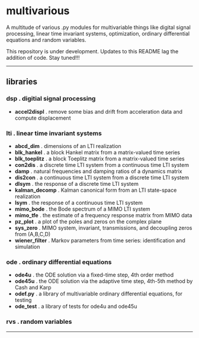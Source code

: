 # multivarious

A multitude of various .py modules for multivariable things like digital signal processing, linear time invariant systems, optimization, ordinary differential equations and random variables. 

This repository is under development.  Updates to this README lag the addition of code.  Stay tuned!!! 

---------------------------------

## libraries 

### dsp . digitial signal processing

* **accel2displ** . remove some bias and drift from acceleration data and compute displacement 

### lti . linear time invariant systems

* **abcd_dim** . dimensions of an LTI realization
* **blk_hankel** . a block Hankel matrix from a matrix-valued time series
* **blk_toeplitz** . a block Toeplitz matrix from a matrix-valued time series
* **con2dis** . a discrete time LTI system from a continuous time LTI system 
* **damp** . natural frequencies and damping ratios of a dynamics matrix 
* **dis2con** . a continuous time LTI system from a discrete time LTI system 
* **dlsym** . the response of a discrete time LTI system
* **kalman_decomp** . Kalman canonical form from an LTI state-space realization 
* **lsym** . the response of a continuous time LTI system
* **mimo_bode** . the Bode spectrum of a MIMO LTI system
* **mimo_tfe** . the estimate of a frequency response matrix from MIMO data
* **pz_plot** . a plot of the poles and zeros on the complex plane 
* **sys_zero** . MIMO system, invariant, transmissions, and decoupling zeros from (A,B,C,D)
* **wiener_filter** . Markov parameters from time series: identification and simulation 

### ode . ordinary differential equations

* **ode4u** . the ODE solution via a fixed-time step, 4th order method 
* **ode45u** . the ODE solution via the adaptive time step, 4th-5th method by Cash and Karp 
* **odef.py** . a library of multivariable ordinary differential equations, for testing
* **ode_test** . a library of tests for ode4u and ode45u 

### rvs . random variables

---------------------------------
